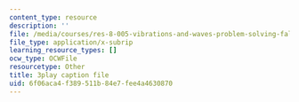 ```yaml
---
content_type: resource
description: ''
file: /media/courses/res-8-005-vibrations-and-waves-problem-solving-fall-2012/6f06aca4f389511b84e7fee4a4630870_Usm7cWtAbRY.vtt
file_type: application/x-subrip
learning_resource_types: []
ocw_type: OCWFile
resourcetype: Other
title: 3play caption file
uid: 6f06aca4-f389-511b-84e7-fee4a4630870
---
```

